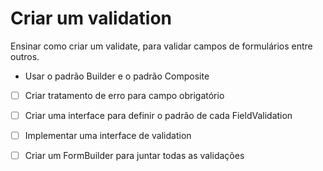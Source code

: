 # Criar um validation

Ensinar como criar um validate, para validar campos de formulários entre outros.

- Usar o padrão Builder e o padrão Composite


- [ ] Criar tratamento de erro para campo obrigatório

- [ ] Criar uma interface para definir o padrão de cada FieldValidation

- [ ] Implementar uma interface de validation

- [ ] Criar um FormBuilder para juntar todas as validações



